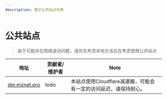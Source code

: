 ```yaml
---
description: 展示公共站点列表
---
```


# 公共站点

>由于可能存在网络波动问题，请优先考虑本地方法后在考虑使用公共站点

|地址|贡献者/维护者|Note|
|--|--|--|
|[dm.mznet.pro](https://dm.mznet.pro)|todo|本站点使用Cloudflare减速器，可能会有一定的访问延迟，请保持耐心。|



